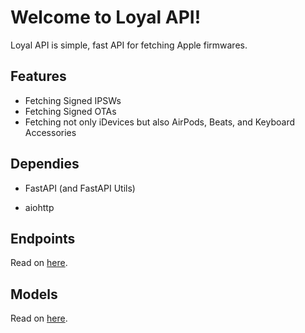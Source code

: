 # Welcome to Loyal API!

Loyal API is simple, fast API for fetching Apple firmwares.

## Features

* Fetching Signed IPSWs
* Fetching Signed OTAs
* Fetching not only iDevices but also AirPods, Beats, and Keyboard Accessories

## Dependies

* FastAPI (and FastAPI Utils)

* aiohttp

## Endpoints

Read on [here](./docs/endpoints.md).

## Models

Read on [here](./docs/models.md).


